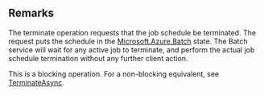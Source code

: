 ## Remarks  
 The terminate operation requests that the job schedule be terminated.  The request puts the schedule in the [Microsoft.Azure.Batch](assetId:///N:Microsoft.Azure.Batch?qualifyHint=False&autoUpgrade=True) state.             The Batch service will wait for any active job to terminate, and perform the actual job schedule termination without any further client action.  
  
 This is a blocking operation. For a non-blocking equivalent, see [TerminateAsync](assetId:///M:Microsoft.Azure.Batch.CloudJobSchedule.TerminateAsync(System.Collections.Generic.IEnumerable{Microsoft.Azure.Batch.BatchClientBehavior},System.Threading.CancellationToken)?qualifyHint=False&autoUpgrade=True).